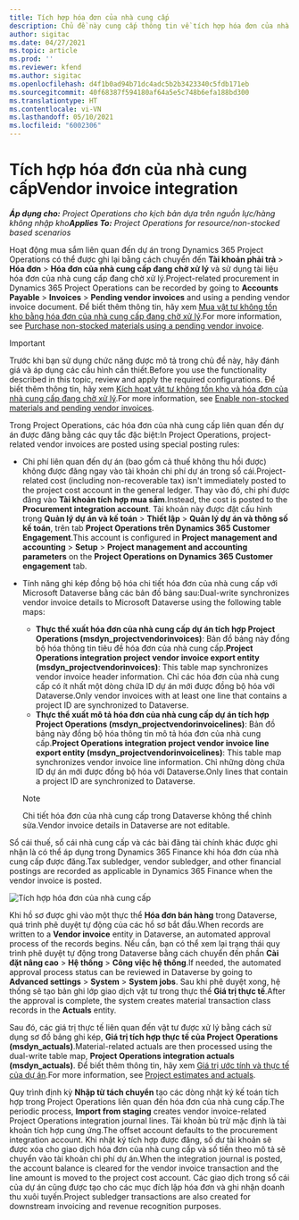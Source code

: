 ```yaml
---
title: Tích hợp hóa đơn của nhà cung cấp
description: Chủ đề này cung cấp thông tin về tích hợp hóa đơn của nhà cung cấp trong Project Operations.
author: sigitac
ms.date: 04/27/2021
ms.topic: article
ms.prod: ''
ms.reviewer: kfend
ms.author: sigitac
ms.openlocfilehash: d4f1b0ad94b71dc4adc5b2b3423340c5fdb171eb
ms.sourcegitcommit: 40f68387f594180af64a5e5c748b6efa188bd300
ms.translationtype: HT
ms.contentlocale: vi-VN
ms.lasthandoff: 05/10/2021
ms.locfileid: "6002306"
---
```

# <a name="vendor-invoice-integration"></a><span data-ttu-id="4085f-103">Tích hợp hóa đơn của nhà cung cấp</span><span class="sxs-lookup"><span data-stu-id="4085f-103">Vendor invoice integration</span></span>

<span data-ttu-id="4085f-104">_**Áp dụng cho:** Project Operations cho kịch bản dựa trên nguồn lực/hàng không nhập kho_</span><span class="sxs-lookup"><span data-stu-id="4085f-104">_**Applies To:** Project Operations for resource/non-stocked based scenarios_</span></span>

<span data-ttu-id="4085f-105">Hoạt động mua sắm liên quan đến dự án trong Dynamics 365 Project Operations có thể được ghi lại bằng cách chuyển đến **Tài khoản phải trả** > **Hóa đơn** > **Hóa đơn của nhà cung cấp đang chờ xử lý** và sử dụng tài liệu hóa đơn của nhà cung cấp đang chờ xử lý.</span><span class="sxs-lookup"><span data-stu-id="4085f-105">Project-related procurement in Dynamics 365 Project Operations can be recorded by going to **Accounts Payable** > **Invoices** > **Pending vendor invoices** and using a pending vendor invoice document.</span></span> <span data-ttu-id="4085f-106">Để biết thêm thông tin, hãy xem [Mua vật tư không tồn kho bằng hóa đơn của nhà cung cấp đang chờ xử lý](../procurement/pending-vendor-invoices.md).</span><span class="sxs-lookup"><span data-stu-id="4085f-106">For more information, see [Purchase non-stocked materials using a pending vendor invoice](../procurement/pending-vendor-invoices.md).</span></span>

> [!IMPORTANT]
> <span data-ttu-id="4085f-107">Trước khi bạn sử dụng chức năng được mô tả trong chủ đề này, hãy đánh giá và áp dụng các cấu hình cần thiết.</span><span class="sxs-lookup"><span data-stu-id="4085f-107">Before you use the functionality described in this topic, review and apply the required configurations.</span></span> <span data-ttu-id="4085f-108">Để biết thêm thông tin, hãy xem [Kích hoạt vật tư không tồn kho và hóa đơn của nhà cung cấp đang chờ xử lý](../procurement/configure-materials-nonstocked.md).</span><span class="sxs-lookup"><span data-stu-id="4085f-108">For more information, see [Enable non-stocked materials and pending vendor invoices](../procurement/configure-materials-nonstocked.md).</span></span>

<span data-ttu-id="4085f-109">Trong Project Operations, các hóa đơn của nhà cung cấp liên quan đến dự án được đăng bằng các quy tắc đặc biệt:</span><span class="sxs-lookup"><span data-stu-id="4085f-109">In Project Operations, project-related vendor invoices are posted using special posting rules:</span></span>

- <span data-ttu-id="4085f-110">Chi phí liên quan đến dự án (bao gồm cả thuế không thu hồi được) không được đăng ngay vào tài khoản chi phí dự án trong sổ cái.</span><span class="sxs-lookup"><span data-stu-id="4085f-110">Project-related cost (including non-recoverable tax) isn't immediately posted to the project cost account in the general ledger.</span></span> <span data-ttu-id="4085f-111">Thay vào đó, chi phí được đăng vào **Tài khoản tích hợp mua sắm**.</span><span class="sxs-lookup"><span data-stu-id="4085f-111">Instead, the cost is posted to the **Procurement integration account**.</span></span> <span data-ttu-id="4085f-112">Tài khoản này được đặt cấu hình trong **Quản lý dự án và kế toán** > **Thiết lập** > **Quản lý dự án và thông số kế toán**, trên tab **Project Operations trên Dynamics 365 Customer Engagement**.</span><span class="sxs-lookup"><span data-stu-id="4085f-112">This account is configured in **Project management and accounting** > **Setup** > **Project management and accounting parameters** on the **Project Operations on Dynamics 365 Customer engagement** tab.</span></span>
- <span data-ttu-id="4085f-113">Tính năng ghi kép đồng bộ hóa chi tiết hóa đơn của nhà cung cấp với Microsoft Dataverse bằng các bản đồ bảng sau:</span><span class="sxs-lookup"><span data-stu-id="4085f-113">Dual-write synchronizes vendor invoice details to Microsoft Dataverse using the following table maps:</span></span>

     - <span data-ttu-id="4085f-114">**Thực thể xuất hóa đơn của nhà cung cấp dự án tích hợp Project Operations (msdyn_projectvendorinvoices)**: Bản đồ bảng này đồng bộ hóa thông tin tiêu đề hóa đơn của nhà cung cấp.</span><span class="sxs-lookup"><span data-stu-id="4085f-114">**Project Operations integration project vendor invoice export entity (msdyn_projectvendorinvoices)**: This table map synchronizes vendor invoice header information.</span></span> <span data-ttu-id="4085f-115">Chỉ các hóa đơn của nhà cung cấp có ít nhất một dòng chứa ID dự án mới được đồng bộ hóa với Dataverse.</span><span class="sxs-lookup"><span data-stu-id="4085f-115">Only vendor invoices with at least one line that contains a project ID are synchronized to Dataverse.</span></span>
     - <span data-ttu-id="4085f-116">**Thực thể xuất mô tả hóa đơn của nhà cung cấp dự án tích hợp Project Operations (msdyn_projectvendorinvoicelines)**: Bản đồ bảng này đồng bộ hóa thông tin mô tả hóa đơn của nhà cung cấp.</span><span class="sxs-lookup"><span data-stu-id="4085f-116">**Project Operations integration project vendor invoice line export entity (msdyn_projectvendorinvoicelines)**: This table map synchronizes vendor invoice line information.</span></span> <span data-ttu-id="4085f-117">Chỉ những dòng chứa ID dự án mới được đồng bộ hóa với Dataverse.</span><span class="sxs-lookup"><span data-stu-id="4085f-117">Only lines that contain a project ID are synchronized to Dataverse.</span></span>

     > [!NOTE]
     > <span data-ttu-id="4085f-118">Chi tiết hóa đơn của nhà cung cấp trong Dataverse không thể chỉnh sửa.</span><span class="sxs-lookup"><span data-stu-id="4085f-118">Vendor invoice details in Dataverse are not editable.</span></span>

<span data-ttu-id="4085f-119">Sổ cái thuế, sổ cái nhà cung cấp và các bài đăng tài chính khác được ghi nhận là có thể áp dụng trong Dynamics 365 Finance khi hóa đơn của nhà cung cấp được đăng.</span><span class="sxs-lookup"><span data-stu-id="4085f-119">Tax subledger, vendor subledger, and other financial postings are recorded as applicable in Dynamics 365 Finance when the vendor invoice is posted.</span></span>

![Tích hợp hóa đơn của nhà cung cấp](media/DW7VendorInvoice.png)

<span data-ttu-id="4085f-121">Khi hồ sơ được ghi vào một thực thể **Hóa đơn bán hàng** trong Dataverse, quá trình phê duyệt tự động của các hồ sơ bắt đầu.</span><span class="sxs-lookup"><span data-stu-id="4085f-121">When records are written to a **Vendor invoice** entity in Dataverse, an automated approval process of the records begins.</span></span> <span data-ttu-id="4085f-122">Nếu cần, bạn có thể xem lại trạng thái quy trình phê duyệt tự động trong Dataverse bằng cách chuyển đến phần **Cài đặt nâng cao** > **Hệ thống** > **Công việc hệ thống**.</span><span class="sxs-lookup"><span data-stu-id="4085f-122">If needed, the automated approval process status can be reviewed in Dataverse by going to **Advanced settings** > **System** > **System jobs**.</span></span> <span data-ttu-id="4085f-123">Sau khi phê duyệt xong, hệ thống sẽ tạo bản ghi lớp giao dịch vật tư trong thực thể **Giá trị thực tế**.</span><span class="sxs-lookup"><span data-stu-id="4085f-123">After the approval is complete, the system creates material transaction class records in the **Actuals** entity.</span></span>

<span data-ttu-id="4085f-124">Sau đó, các giá trị thực tế liên quan đến vật tư được xử lý bằng cách sử dụng sơ đồ bảng ghi kép, **Giá trị tích hợp thực tế của Project Operations (msdyn_actuals)**.</span><span class="sxs-lookup"><span data-stu-id="4085f-124">Material-related actuals are then processed using the dual-write table map, **Project Operations integration actuals (msdyn_actuals)**.</span></span> <span data-ttu-id="4085f-125">Để biết thêm thông tin, hãy xem [Giá trị ước tính và thực tế của dự án](resource-dual-write-estimates-actuals.md).</span><span class="sxs-lookup"><span data-stu-id="4085f-125">For more information, see [Project estimates and actuals](resource-dual-write-estimates-actuals.md).</span></span>

<span data-ttu-id="4085f-126">Quy trình định kỳ **Nhập từ tách chuyển** tạo các dòng nhật ký kế toán tích hợp trong Project Operations liên quan đến hóa đơn của nhà cung cấp.</span><span class="sxs-lookup"><span data-stu-id="4085f-126">The periodic process, **Import from staging** creates vendor invoice-related Project Operations integration journal lines.</span></span> <span data-ttu-id="4085f-127">Tài khoản bù trừ mặc định là tài khoản tích hợp cung ứng.</span><span class="sxs-lookup"><span data-stu-id="4085f-127">The offset account defaults to the procurement integration account.</span></span> <span data-ttu-id="4085f-128">Khi nhật ký tích hợp được đăng, số dư tài khoản sẽ được xóa cho giao dịch hóa đơn của nhà cung cấp và số tiền theo mô tả sẽ chuyển vào tài khoản chi phí dự án.</span><span class="sxs-lookup"><span data-stu-id="4085f-128">When the integration journal is posted, the account balance is cleared for the vendor invoice transaction and the line amount is moved to the project cost account.</span></span> <span data-ttu-id="4085f-129">Các giao dịch trong sổ cái của dự án cũng được tạo cho các mục đích lập hóa đơn và ghi nhận doanh thu xuôi tuyến.</span><span class="sxs-lookup"><span data-stu-id="4085f-129">Project subledger transactions are also created for downstream invoicing and revenue recognition purposes.</span></span>
